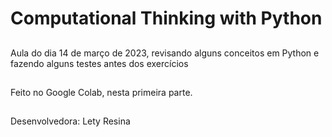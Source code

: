 # Computational Thinking with Python
## 
Aula do dia 14 de março de 2023, revisando alguns conceitos em Python e fazendo alguns testes antes dos exercícios
##
Feito no Google Colab, nesta primeira parte.
##
Desenvolvedora: Lety Resina
